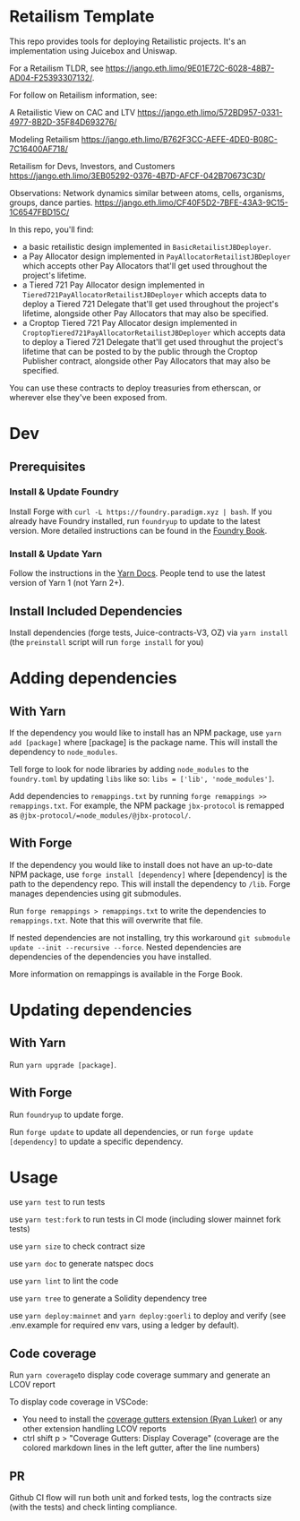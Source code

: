 # Retailism Template

This repo provides tools for deploying Retailistic projects. It's an implementation using Juicebox and Uniswap.

For a Retailism TLDR, see https://jango.eth.limo/9E01E72C-6028-48B7-AD04-F25393307132/.

For follow on Retailism information, see:

A Retailistic View on CAC and LTV
https://jango.eth.limo/572BD957-0331-4977-8B2D-35F84D693276/

Modeling Retailism
https://jango.eth.limo/B762F3CC-AEFE-4DE0-B08C-7C16400AF718/

Retailism for Devs, Investors, and Customers 
https://jango.eth.limo/3EB05292-0376-4B7D-AFCF-042B70673C3D/

Observations: Network dynamics similar between atoms, cells, organisms, groups, dance parties.
https://jango.eth.limo/CF40F5D2-7BFE-43A3-9C15-1C6547FBD15C/


In this repo, you'll find:
- a basic retailistic design implemented in `BasicRetailistJBDeployer`.
- a Pay Allocator design implemented in `PayAllocatorRetailistJBDeployer` which accepts other Pay Allocators that'll get used throughout the project's lifetime.
- a Tiered 721 Pay Allocator design implemented in `Tiered721PayAllocatorRetailistJBDeployer` which accepts data to deploy a Tiered 721 Delegate that'll get used throughout the project's lifetime, alongside other Pay Allocators that may also be specified.
- a Croptop Tiered 721 Pay Allocator design implemented in `CroptopTiered721PayAllocatorRetailistJBDeployer` which accepts data to deploy a Tiered 721 Delegate that'll get used throughut the project's lifetime that can be posted to by the public through the Croptop Publisher contract, alongside other Pay Allocators that may also be specified.

 You can use these contracts to deploy treasuries from etherscan, or wherever else they've been exposed from.

# Dev

## Prerequisites
### Install & Update Foundry
Install Forge with `curl -L https://foundry.paradigm.xyz | bash`. If you already have Foundry installed, run `foundryup` to update to the latest version. More detailed instructions can be found in the [Foundry Book](https://book.getfoundry.sh/getting-started/installation).

### Install & Update Yarn
Follow the instructions in the [Yarn Docs](https://classic.yarnpkg.com/en/docs/install). People tend to use the latest version of Yarn 1 (not Yarn 2+).

## Install Included Dependencies
Install dependencies (forge tests, Juice-contracts-V3, OZ) via `yarn install` (the `preinstall` script will run `forge install` for you)

# Adding dependencies
## With Yarn
If the dependency you would like to install has an NPM package, use `yarn add [package]` where [package] is the package name. This will install the dependency to `node_modules`.

Tell forge to look for node libraries by adding `node_modules` to the `foundry.toml` by updating `libs` like so: `libs = ['lib', 'node_modules']`.

Add dependencies to `remappings.txt` by running `forge remappings >> remappings.txt`. For example, the NPM package `jbx-protocol` is remapped as `@jbx-protocol/=node_modules/@jbx-protocol/`.

## With Forge
If the dependency you would like to install does not have an up-to-date NPM package, use `forge install [dependency]` where [dependency] is the path to the dependency repo. This will install the dependency to `/lib`. Forge manages dependencies using git submodules.

Run `forge remappings > remappings.txt` to write the dependencies to `remappings.txt`. Note that this will overwrite that file. 

If nested dependencies are not installing, try this workaround `git submodule update --init --recursive --force`. Nested dependencies are dependencies of the dependencies you have installed. 

More information on remappings is available in the Forge Book.

# Updating dependencies
## With Yarn
Run `yarn upgrade [package]`.

## With Forge
Run `foundryup` to update forge. 

Run `forge update` to update all dependencies, or run `forge update [dependency]` to update a specific dependency.

# Usage
use `yarn test` to run tests

use `yarn test:fork` to run tests in CI mode (including slower mainnet fork tests)

use `yarn size` to check contract size

use `yarn doc` to generate natspec docs

use `yarn lint` to lint the code

use `yarn tree` to generate a Solidity dependency tree

use `yarn deploy:mainnet` and `yarn deploy:goerli` to deploy and verify (see .env.example for required env vars, using a ledger by default).

## Code coverage
Run `yarn coverage`to display code coverage summary and generate an LCOV report

To display code coverage in VSCode:
- You need to install the [coverage gutters extension (Ryan Luker)](https://marketplace.visualstudio.com/items?itemName=ryanluker.vscode-coverage-gutters) or any other extension handling LCOV reports
- ctrl shift p > "Coverage Gutters: Display Coverage" (coverage are the colored markdown lines in the left gutter, after the line numbers)

## PR
Github CI flow will run both unit and forked tests, log the contracts size (with the tests) and check linting compliance.
